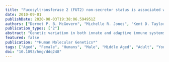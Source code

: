 ```yaml
---
title: "Fucosyltransferase 2 (FUT2) non-secretor status is associated with Crohn's disease"
date: 2010-09-01
publishDate: 2020-08-03T19:38:06.594951Z
authors: ["Dermot P. B. McGovern", "Michelle R. Jones", "Kent D. Taylor", "Kristin Marciante", "Xiaofei Yan", "Marla Dubinsky", "Andy Ippoliti", "Eric Vasiliauskas", "Dror Berel", "Carrie Derkowski", "Deb Dutridge", "Phil Fleshner", "David Q. Shih", "Gil Melmed", "Emebet Mengesha", "Lily King", "Sheila Pressman", "Talin Haritunians", "Xiuqing Guo", "Stephan R. Targan", "Jerome I. Rotter", "International IBD Genetics Consortium"]
publication_types: ["2"]
abstract: "Genetic variation in both innate and adaptive immune systems is associated with Crohn's disease (CD) susceptibility, but much of the heritability to CD remains unknown. We performed a genome-wide association study (GWAS) in 896 CD cases and 3204 healthy controls all of Caucasian origin as defined by multidimensional scaling. We found supportive evidence for 21 out of 40 CD loci identified in a recent CD GWAS meta-analysis, including two loci which had only nominally achieved replication (rs4807569, 19p13; rs991804, CCL2/CCL7). In addition, we identified associations with genes involved in tight junctions/epithelial integrity (ASHL, ARPC1A), innate immunity (EXOC2), dendritic cell biology [CADM1 (IGSF4)], macrophage development (MMD2), TGF-beta signaling (MAP3K7IP1) and FUT2 (a physiological trait that regulates gastrointestinal mucosal expression of blood group A and B antigens) (rs602662, P=3.4x10(-5)). Twenty percent of Caucasians are 'non-secretors' who do not express ABO antigens in saliva as a result of the FUT2 W134X allele. We demonstrated replication in an independent cohort of 1174 CD cases and 357 controls between the four primary FUT2 single nucleotide polymorphisms (SNPs) and CD (rs602662, combined P-value 4.90x10(-8)) and also association with FUT2 W143X (P=2.6x10(-5)). Further evidence of the relevance of this locus to CD pathogenesis was demonstrated by the association of the original four SNPs and CD in the recently published CD GWAS meta-analysis (rs602662, P=0.001). These findings strongly implicate this locus in CD susceptibility and highlight the role of the mucus layer in the development of CD."
featured: false
publication: "*Human Molecular Genetics*"
tags: ["Aged", "Female", "Humans", "Male", "Middle Aged", "Adult", "Young Adult", "Adolescent", "Child", "Crohn Disease", "Genome-Wide Association Study", "Polymorphism", "Single Nucleotide", "Child", "Preschool", "Cohort Studies", "Fucosyltransferases"]
doi: "10.1093/hmg/ddq248"
---
```


